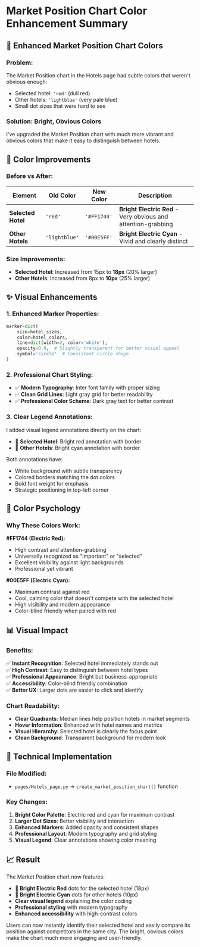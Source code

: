 # Market Position Chart Color Enhancement Summary

## 🎯 **Enhanced Market Position Chart Colors**

### **Problem:**
The Market Position chart in the Hotels page had subtle colors that weren't obvious enough:
- Selected hotel: `'red'` (dull red)
- Other hotels: `'lightblue'` (very pale blue)
- Small dot sizes that were hard to see

### **Solution: Bright, Obvious Colors**

I've upgraded the Market Position chart with much more vibrant and obvious colors that make it easy to distinguish between hotels.

## 🌈 **Color Improvements**

### **Before vs After:**

| Element | Old Color | New Color | Description |
|---------|-----------|-----------|-------------|
| **Selected Hotel** | `'red'` | `'#FF1744'` | **Bright Electric Red** - Very obvious and attention-grabbing |
| **Other Hotels** | `'lightblue'` | `'#00E5FF'` | **Bright Electric Cyan** - Vivid and clearly distinct |

### **Size Improvements:**
- **Selected Hotel**: Increased from 15px to **18px** (20% larger)
- **Other Hotels**: Increased from 8px to **10px** (25% larger)

## ✨ **Visual Enhancements**

### **1. Enhanced Marker Properties:**
```python
marker=dict(
    size=hotel_sizes,
    color=hotel_colors,
    line=dict(width=2, color='white'),
    opacity=0.9,  # Slightly transparent for better visual appeal
    symbol='circle'  # Consistent circle shape
)
```

### **2. Professional Chart Styling:**
- ✅ **Modern Typography**: Inter font family with proper sizing
- ✅ **Clean Grid Lines**: Light gray grid for better readability
- ✅ **Professional Color Scheme**: Dark gray text for better contrast

### **3. Clear Legend Annotations:**
I added visual legend annotations directly on the chart:

- 🎯 **Selected Hotel**: Bright red annotation with border
- 🏨 **Other Hotels**: Bright cyan annotation with border

Both annotations have:
- White background with subtle transparency
- Colored borders matching the dot colors
- Bold font weight for emphasis
- Strategic positioning in top-left corner

## 🎨 **Color Psychology**

### **Why These Colors Work:**

**#FF1744 (Electric Red):**
- High contrast and attention-grabbing
- Universally recognized as "important" or "selected"
- Excellent visibility against light backgrounds
- Professional yet vibrant

**#00E5FF (Electric Cyan):**
- Maximum contrast against red
- Cool, calming color that doesn't compete with the selected hotel
- High visibility and modern appearance
- Color-blind friendly when paired with red

## 📊 **Visual Impact**

### **Benefits:**
✅ **Instant Recognition**: Selected hotel immediately stands out  
✅ **High Contrast**: Easy to distinguish between hotel types  
✅ **Professional Appearance**: Bright but business-appropriate  
✅ **Accessibility**: Color-blind friendly combination  
✅ **Better UX**: Larger dots are easier to click and identify  

### **Chart Readability:**
- **Clear Quadrants**: Median lines help position hotels in market segments
- **Hover Information**: Enhanced with hotel names and metrics
- **Visual Hierarchy**: Selected hotel is clearly the focus point
- **Clean Background**: Transparent background for modern look

## 🔧 **Technical Implementation**

### **File Modified:**
- `pages/Hotels_page.py` → `create_market_position_chart()` function

### **Key Changes:**
1. **Bright Color Palette**: Electric red and cyan for maximum contrast
2. **Larger Dot Sizes**: Better visibility and interaction
3. **Enhanced Markers**: Added opacity and consistent shapes
4. **Professional Layout**: Modern typography and grid styling
5. **Visual Legend**: Clear annotations showing color meaning

## 📈 **Result**

The Market Position chart now features:
- **🔴 Bright Electric Red** dots for the selected hotel (18px)
- **🔵 Bright Electric Cyan** dots for other hotels (10px)
- **Clear visual legend** explaining the color coding
- **Professional styling** with modern typography
- **Enhanced accessibility** with high-contrast colors

Users can now instantly identify their selected hotel and easily compare its position against competitors in the same city. The bright, obvious colors make the chart much more engaging and user-friendly.
